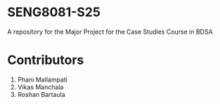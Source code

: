 # SENG8081-S25
A repository for the Major Project for the Case Studies Course in BDSA

# Contributors
1. Phani Mallampati
2. Vikas Manchala
3. Roshan Bartaula
